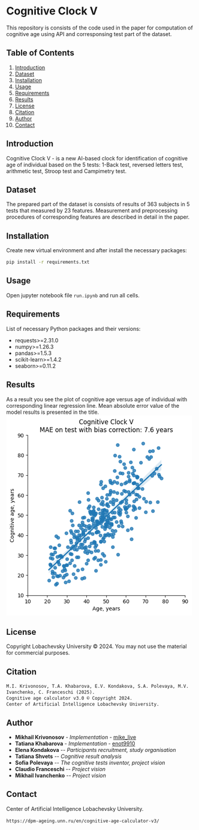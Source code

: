 # Cognitive Clock V

This repository is consists of the code used in the paper for computation of cognitive age using API and corresponsing test part of the dataset. 

## Table of Contents

1. [Introduction](#introduction)
2. [Dataset](#dataset)
3. [Installation](#installation)
4. [Usage](#usage)
5. [Requirements](#requirements)
6. [Results](#results)
7. [License](#license)
8. [Citation](#citation)
9. [Author](#author)
10. [Contact](#contact)

## Introduction

Cognitive Clock V - is a new AI-based clock for identification of cognitive age of individual based on the 5 tests: 1-Back test, reversed letters test, arithmetic test, Stroop test and Campimetry test.

## Dataset

The prepared part of the dataset is consists of results of 363 subjects in 5 tests that measured by 23 features. 
Measurement and preprocessing procedures of corresponding features are described in detail in the paper.

## Installation

Create new virtual environment and after install the necessary packages:

```bash
pip install -r requirements.txt
```

## Usage

Open jupyter notebook file `run.ipynb` and run all cells.

## Requirements

List of necessary Python packages and their versions:

- requests>=2.31.0
- numpy>=1.26.3
- pandas>=1.5.3
- scikit-learn>=1.4.2
- seaborn>=0.11.2

## Results

As a result you see the plot of cognitive age versus age of individual with corresponding linear regression line.
Mean absolute error value of the model results is presented in the title.
![cognitive_age_vs_age](images/cage_vs_age.png)

## License

Copyright Lobachevsky University © 2024.
You may not use the material for commercial purposes.

## Citation

```
M.I. Krivonosov, T.A. Khabarova, E.V. Kondakova, S.A. Polevaya, M.V. Ivanchenko, C. Franceschi (2025). 
Cognitive age calculator v3.0 © Copyright 2024. 
Center of Artificial Intelligence Lobachevsky University.
```

## Author

* **Mikhail Krivonosov** - *Implementation* - [mike_live](https://github.com/mike_live)
* **Tatiana Khabarova** - *Implementation* - [enot9910](https://github.com/enot9910)
* **Elena Kondakova** -- *Participants recruitment, study organisation*
* **Tatiana Shvets** -- *Cognitive result analysis*
* **Sofia Polevaya** -- *The cognitive tests inventor, project vision*
* **Claudio Franceschi** -- *Project vision*
* **Mikhail Ivanchenko** -- *Project vision*


## Contact

Center of Artificial Intelligence Lobachevsky University.

`https://dpm-ageing.unn.ru/en/cognitive-age-calculator-v3/`